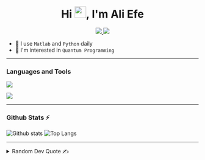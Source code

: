<h1 align="center">Hi <img src="https://media.giphy.com/media/hvRJCLFzcasrR4ia7z/giphy.gif" width="30" height="30">, I'm Ali Efe</h1>

<p align="center">

<a href="http://www.aliefekaragul.com" target="_blank" rel="noopener noreferrer">
<img src="https://img.shields.io/badge/aliefekaragul.com-2e3a66?style=for-the-badge&logo=About.me&logoColor=white">
</a>
  
<a href="mailto:info@aliefekaragul.com">
<img src="https://img.shields.io/badge/Mail_Me-1a2038?style=for-the-badge&logo=gmail&logoColor=white">
</a>
  
</p>


- 🚀 I use ```Matlab``` and ```Python``` daily
- 🤔 I'm interested in ```Quantum Programming```

<!---
- 🌱 I’m currently learning ```Machine Learning``` and ```Flutter```
- 🔭 I’m currently working on awesome projects with <a href="http://mapsoft.tech"><img src="https://img.shields.io/badge/Map.-303030?style=for-the-badge"></a>
-->


<hr> 
  
<p align="left">
<h3>Languages and Tools</h3>
  
<img src="https://skillicons.dev/icons?i=matlab,py,c,cpp,fortran,tensorflow,flutter,firebase,unity,processing">
</p>

<p align="left"><img src="https://www.codewars.com/users/A713F3/badges/small"></p>

<hr>

<p align="left">
<h3>Github Stats ⚡</h3>
  
![Github stats](https://github-readme-stats.vercel.app/api?username=A713F3&theme=blueberry&count_private=true&hide_border=true&line_height=20)
 ![Top Langs](https://github-readme-stats.vercel.app/api/top-langs/?username=A713F3&layout=compact&theme=blueberry&count_private=true&hide_border=true&hide=javascript,shaderlab,html,css,hlsl,jupyter%20notebook)
</p>

<hr>

<details>
<summary>Random Dev Quote ✍️</summary>
  
<p align="left"><img src="https://quotes-github-readme.vercel.app/api?type=horizontal&theme=radical"></p>
</details>
